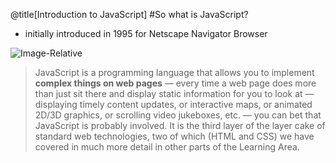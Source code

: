 @title[Introduction to JavaScript]
#So what is JavaScript?
 - initially introduced in 1995 for Netscape Navigator Browser

![Image-Relative](https://upload.wikimedia.org/wikipedia/commons/6/69/Netscape_Navigator_2_Screenshot.png)
 > JavaScript is a programming language that allows you to implement **complex things on web pages** — every time a web page does more than just sit there and display static information for you to look at — displaying timely content updates, or interactive maps, or animated 2D/3D graphics, or scrolling video jukeboxes, etc. — you can bet that JavaScript is probably involved. It is the third layer of the layer cake of standard web technologies, two of which (HTML and CSS) we have covered in much more detail in other parts of the Learning Area.
